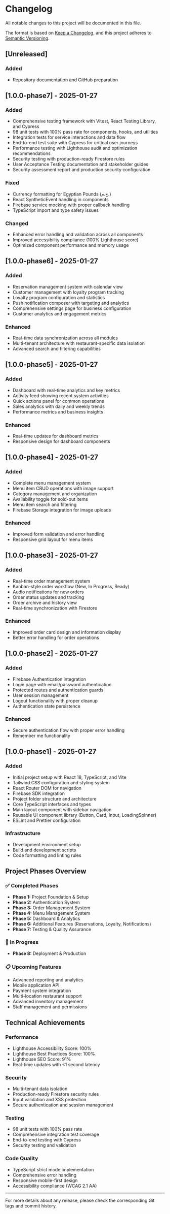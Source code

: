 # Changelog

All notable changes to this project will be documented in this file.

The format is based on [Keep a Changelog](https://keepachangelog.com/en/1.0.0/),
and this project adheres to [Semantic Versioning](https://semver.org/spec/v2.0.0.html).

## [Unreleased]

### Added
- Repository documentation and GitHub preparation

## [1.0.0-phase7] - 2025-01-27

### Added
- Comprehensive testing framework with Vitest, React Testing Library, and Cypress
- 98 unit tests with 100% pass rate for components, hooks, and utilities
- Integration tests for service interactions and data flow
- End-to-end test suite with Cypress for critical user journeys
- Performance testing with Lighthouse audit and optimization recommendations
- Security testing with production-ready Firestore rules
- User Acceptance Testing documentation and stakeholder guides
- Security assessment report and production security configuration

### Fixed
- Currency formatting for Egyptian Pounds (ج.م.)
- React SyntheticEvent handling in components
- Firebase service mocking with proper callback handling
- TypeScript import and type safety issues

### Changed
- Enhanced error handling and validation across all components
- Improved accessibility compliance (100% Lighthouse score)
- Optimized component performance and memory usage

## [1.0.0-phase6] - 2025-01-27

### Added
- Reservation management system with calendar view
- Customer management with loyalty program tracking
- Loyalty program configuration and statistics
- Push notification composer with targeting and analytics
- Comprehensive settings page for business configuration
- Customer analytics and engagement metrics

### Enhanced
- Real-time data synchronization across all modules
- Multi-tenant architecture with restaurant-specific data isolation
- Advanced search and filtering capabilities

## [1.0.0-phase5] - 2025-01-27

### Added
- Dashboard with real-time analytics and key metrics
- Activity feed showing recent system activities
- Quick actions panel for common operations
- Sales analytics with daily and weekly trends
- Performance metrics and business insights

### Enhanced
- Real-time updates for dashboard metrics
- Responsive design for dashboard components

## [1.0.0-phase4] - 2025-01-27

### Added
- Complete menu management system
- Menu item CRUD operations with image support
- Category management and organization
- Availability toggle for sold-out items
- Menu item search and filtering
- Firebase Storage integration for image uploads

### Enhanced
- Improved form validation and error handling
- Responsive grid layout for menu items

## [1.0.0-phase3] - 2025-01-27

### Added
- Real-time order management system
- Kanban-style order workflow (New, In Progress, Ready)
- Audio notifications for new orders
- Order status updates and tracking
- Order archive and history view
- Real-time synchronization with Firestore

### Enhanced
- Improved order card design and information display
- Better error handling for order operations

## [1.0.0-phase2] - 2025-01-27

### Added
- Firebase Authentication integration
- Login page with email/password authentication
- Protected routes and authentication guards
- User session management
- Logout functionality with proper cleanup
- Authentication state persistence

### Enhanced
- Secure authentication flow with proper error handling
- Remember me functionality

## [1.0.0-phase1] - 2025-01-27

### Added
- Initial project setup with React 18, TypeScript, and Vite
- Tailwind CSS configuration and styling system
- React Router DOM for navigation
- Firebase SDK integration
- Project folder structure and architecture
- Core TypeScript interfaces and types
- Main layout component with sidebar navigation
- Reusable UI component library (Button, Card, Input, LoadingSpinner)
- ESLint and Prettier configuration

### Infrastructure
- Development environment setup
- Build and development scripts
- Code formatting and linting rules

## Project Phases Overview

### ✅ Completed Phases
- **Phase 1:** Project Foundation & Setup
- **Phase 2:** Authentication System  
- **Phase 3:** Order Management System
- **Phase 4:** Menu Management System
- **Phase 5:** Dashboard & Analytics
- **Phase 6:** Additional Features (Reservations, Loyalty, Notifications)
- **Phase 7:** Testing & Quality Assurance

### 🚧 In Progress
- **Phase 8:** Deployment & Production

### 📋 Upcoming Features
- Advanced reporting and analytics
- Mobile application API
- Payment system integration
- Multi-location restaurant support
- Advanced inventory management
- Staff management and permissions

## Technical Achievements

### Performance
- Lighthouse Accessibility Score: 100%
- Lighthouse Best Practices Score: 100%
- Lighthouse SEO Score: 91%
- Real-time updates with <1 second latency

### Security
- Multi-tenant data isolation
- Production-ready Firestore security rules
- Input validation and XSS protection
- Secure authentication and session management

### Testing
- 98 unit tests with 100% pass rate
- Comprehensive integration test coverage
- End-to-end testing with Cypress
- Security testing and validation

### Code Quality
- TypeScript strict mode implementation
- Comprehensive error handling
- Responsive mobile-first design
- Accessibility compliance (WCAG 2.1 AA)

---

For more details about any release, please check the corresponding Git tags and commit history.
